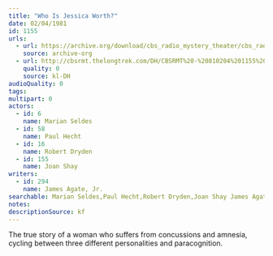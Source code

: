 ```yaml
---
title: "Who Is Jessica Worth?"
date: 02/04/1981
id: 1155
urls: 
  - url: https://archive.org/download/cbs_radio_mystery_theater/cbs_radio_mystery_theater-1151-1200.zip/cbs_radio_mystery_theater-1151-1200%2Fcbsrmt_1155_who_is_jessica_worth.mp3
    source: archive-org
  - url: http://cbsrmt.thelongtrek.com/DH/CBSRMT%20-%20810204%201155%20Who%20Is%20Jessica%20Worth_dh.mp3
    quality: 0
    source: kl-DH
audioQuality: 0
tags: 
multipart: 0
actors:  
  - id: 6
    name: Marian Seldes  
  - id: 58
    name: Paul Hecht  
  - id: 16
    name: Robert Dryden  
  - id: 155
    name: Joan Shay
writers:  
  - id: 294
    name: James Agate, Jr.
searchable: Marian Seldes,Paul Hecht,Robert Dryden,Joan Shay James Agate, Jr.
notes: 
descriptionSource: kf
---
```

The true story of a woman who suffers from concussions and amnesia, cycling between three different personalities and paracognition.
